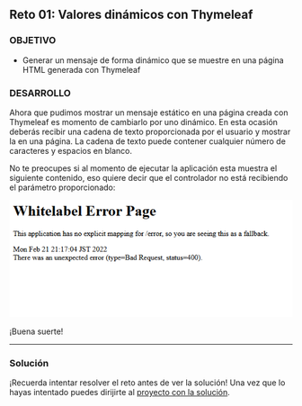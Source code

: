 ## Reto 01: Valores dinámicos con Thymeleaf

### OBJETIVO

- Generar un mensaje de forma dinámico que se muestre en una página HTML generada con Thymeleaf

### DESARROLLO

Ahora que pudimos mostrar un mensaje estático en una página creada con Thymeleaf es momento de cambiarlo por uno dinámico. En esta ocasión deberás recibir una cadena de texto proporcionada por el usuario y mostrar la en una página. La cadena de texto puede contener cualquier número de caracteres y espacios en blanco.

No te preocupes si al momento de ejecutar la aplicación esta muestra el siguiente contenido, eso quiere decir que el controlador no está recibiendo el parámetro proporcionado:

![imagen](img/img_01.png)

¡Buena suerte!


---

### Solución

¡Recuerda intentar resolver el reto antes de ver la solución! Una vez que lo hayas intentado puedes dirijirte al [proyecto con la solución](./solucion).
